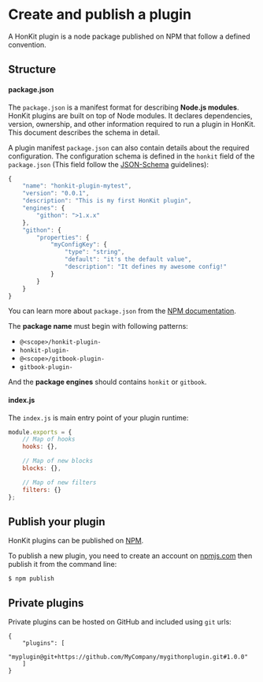 # Create and publish a plugin

A HonKit plugin is a node package published on NPM that follow a defined convention.

## Structure

#### package.json

The `package.json` is a manifest format for describing **Node.js modules**. HonKit plugins are built on top of Node modules. It declares dependencies, version, ownership, and other information required to run a plugin in HonKit. This document describes the schema in detail.

A plugin manifest `package.json` can also contain details about the required configuration. The configuration schema is defined in the `honkit` field of the `package.json` (This field follow the [JSON-Schema](http://json-schema.org) guidelines):

```js
{
    "name": "honkit-plugin-mytest",
    "version": "0.0.1",
    "description": "This is my first HonKit plugin",
    "engines": {
        "githon": ">1.x.x"
    },
    "githon": {
        "properties": {
            "myConfigKey": {
                "type": "string",
                "default": "it's the default value",
                "description": "It defines my awesome config!"
            }
        }
    }
}
```

You can learn more about `package.json` from the [NPM documentation](https://docs.npmjs.com/files/package.json).

The **package name** must begin with following patterns:

- `@<scope>/honkit-plugin-`
- `honkit-plugin-`
- `@<scope>/gitbook-plugin-`
- `gitbook-plugin-`


And the **package engines** should contains `honkit` or `gitbook`.

#### index.js

The `index.js` is main entry point of your plugin runtime:

```js
module.exports = {
    // Map of hooks
    hooks: {},

    // Map of new blocks
    blocks: {},

    // Map of new filters
    filters: {}
};
```

## Publish your plugin

HonKit plugins can be published on [NPM](https://www.npmjs.com).

To publish a new plugin, you need to create an account on [npmjs.com](https://www.npmjs.com) then publish it from the command line:

```
$ npm publish
```

## Private plugins

Private plugins can be hosted on GitHub and included using `git` urls:

```
{
    "plugins": [
        "myplugin@git+https://github.com/MyCompany/mygithonplugin.git#1.0.0"
    ]
}
```
